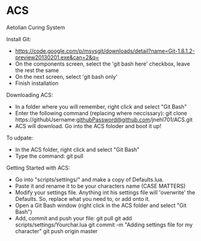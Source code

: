 ACS
===

Aetolian Curing System

Install Git:
- https://code.google.com/p/msysgit/downloads/detail?name=Git-1.8.1.2-preview20130201.exe&can=2&q=
- On the components screen, select the 'git bash here' checkbox, leave the rest the same
- On the next screen, select 'git bash only'
- Finish installation

Downloading ACS:
- In a folder where you will remember, right click and select "Git Bash"
- Enter the following command (replacing where neccissary):
git clone https://githubUsername:githubPassword@github.com/jnehl701/ACS.git
- ACS will download. Go into the ACS foloder and boot it up!

To udpate:
- In the ACS folder, right click and select "Git Bash"
- Type the command:
git pull

Getting Started with ACS:
- Go into "scripts/settings/" and make a copy of Defaults.lua.
- Paste it and rename it to be your characters name (CASE MATTERS)
- Modify your settings file.  Anything int his settings file will 'overwrite' the Defaults.  So, replace what you need to, or add onto it.
- Open a Git Bash window (right click in the ACS folder and select "Git Bash")
- Add, commit and push your file:
git pull
git add scripts/settings/Yourchar.lua
git commit -m "Adding settings file for my character"
git push origin master